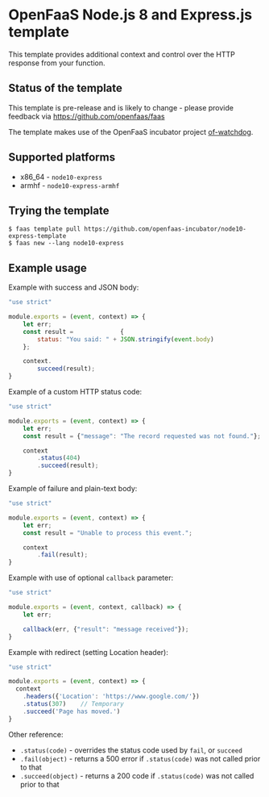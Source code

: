 OpenFaaS Node.js 8 and Express.js template
=============================================

This template provides additional context and control over the HTTP response from your function.

## Status of the template

This template is pre-release and is likely to change - please provide feedback via https://github.com/openfaas/faas

The template makes use of the OpenFaaS incubator project [of-watchdog](https://github.com/openfaas-incubator/of-watchdog).

## Supported platforms

* x86_64 - `node10-express`
* armhf - `node10-express-armhf`

## Trying the template

```
$ faas template pull https://github.com/openfaas-incubator/node10-express-template
$ faas new --lang node10-express
```

## Example usage

Example with success and JSON body:

```js
"use strict"

module.exports = (event, context) => {
    let err;
    const result =             {
        status: "You said: " + JSON.stringify(event.body)
    };

    context.
        succeed(result);
}
```

Example of a custom HTTP status code:

```js
"use strict"

module.exports = (event, context) => {
    let err;
    const result = {"message": "The record requested was not found."};

    context
        .status(404)
        .succeed(result);
}
```

Example of failure and plain-text body:

```js
"use strict"

module.exports = (event, context) => {
    let err;
    const result = "Unable to process this event.";

    context
        .fail(result);
}
```

Example with use of optional `callback` parameter:

```js
"use strict"

module.exports = (event, context, callback) => {
    let err;

    callback(err, {"result": "message received"});
}
```

Example with redirect (setting Location header):

```js
"use strict"

module.exports = (event, context) => {
  context
    .headers({'Location': 'https://www.google.com/'})
    .status(307)    // Temporary
    .succeed('Page has moved.')
}
```

Other reference:

* `.status(code)` - overrides the status code used by `fail`, or `succeed`
* `.fail(object)` - returns a 500 error if `.status(code)` was not called prior to that
* `.succeed(object)` - returns a 200 code if `.status(code)` was not called prior to that
